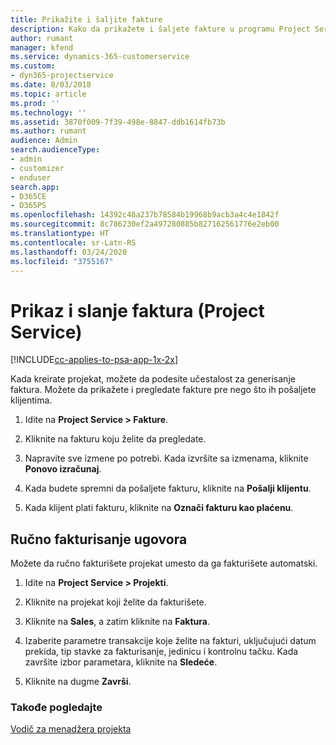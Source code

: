 ```yaml
---
title: Prikažite i šaljite fakture
description: Kako da prikažete i šaljete fakture u programu Project Service
author: rumant
manager: kfend
ms.service: dynamics-365-customerservice
ms.custom:
- dyn365-projectservice
ms.date: 8/03/2018
ms.topic: article
ms.prod: ''
ms.technology: ''
ms.assetid: 3870f009-7f39-498e-8847-ddb1614fb73b
ms.author: rumant
audience: Admin
search.audienceType:
- admin
- customizer
- enduser
search.app:
- D365CE
- D365PS
ms.openlocfilehash: 14392c48a237b78584b19968b9acb3a4c4e1842f
ms.sourcegitcommit: 8c786230ef2a497280885b827162561776e2eb00
ms.translationtype: HT
ms.contentlocale: sr-Latn-RS
ms.lasthandoff: 03/24/2020
ms.locfileid: "3755167"
---
```

# <a name="view-and-send-invoices-project-service"></a>Prikaz i slanje faktura (Project Service)

[!INCLUDE[cc-applies-to-psa-app-1x-2x](../includes/cc-applies-to-psa-app-1x-2x.md)]

Kada kreirate projekat, možete da podesite učestalost za generisanje faktura. Možete da prikažete i pregledate fakture pre nego što ih pošaljete klijentima.  
  
1.  Idite na **Project Service > Fakture**.  
  
2.  Kliknite na fakturu koju želite da pregledate.  
  
3.  Napravite sve izmene po potrebi. Kada izvršite sa izmenama, kliknite **Ponovo izračunaj**.  
  
4.  Kada budete spremni da pošaljete fakturu, kliknite na **Pošalji klijentu**.  
  
5.  Kada klijent plati fakturu, kliknite na **Označi fakturu kao plaćenu**.  
  
## <a name="manually-invoice-a-contract"></a>Ručno fakturisanje ugovora  
 Možete da ručno fakturišete projekat umesto da ga fakturišete automatski.  
  
1.  Idite na **Project Service > Projekti**.  
  
2.  Kliknite na projekat koji želite da fakturišete.  
  
3.  Kliknite na **Sales**, a zatim kliknite na **Faktura**.  
  
4.  Izaberite parametre transakcije koje želite na fakturi, uključujući datum prekida, tip stavke za fakturisanje, jedinicu i kontrolnu tačku. Kada završite izbor parametara, kliknite na **Sledeće**.  
  
5.  Kliknite na dugme **Završi**.  
  
### <a name="see-also"></a>Takođe pogledajte  
 [Vodič za menadžera projekta](../project-service/project-manager-guide.md)
